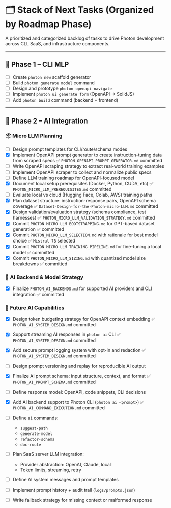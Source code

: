 # 🗂️ Stack of Next Tasks (Organized by Roadmap Phase)

A prioritized and categorized backlog of tasks to drive Photon development across CLI, SaaS, and infrastructure components.

---

## 🚧 Phase 1 – CLI MLP

- [ ] Create `photon new` scaffold generator
- [ ] Build `photon generate model` command
- [ ] Design and prototype `photon openapi navigate`
- [ ] Implement `photon ui generate form` (OpenAPI → SolidJS)
- [ ] Add `photon build` command (backend + frontend)

---

## 🧠 Phase 2 – AI Integration

### 📦 Micro LLM Planning
- [ ] Design prompt templates for CLI/route/schema modes
- [x] Implement OpenAPI prompt generator to create instruction-tuning data from scraped specs ✅ `PHOTON_OPENAPI_PROMPT_GENERATOR.md` committed
- [ ] Write OpenAPI scraping strategy to extract real-world training examples
- [ ] Implement OpenAPI scraper to collect and normalize public specs
- [ ] Define LLM training roadmap for OpenAPI-focused model
- [x] Document local setup prerequisites (Docker, Python, CUDA, etc) ✅ `PHOTON_MICRO_LLM_PREREQUISITES.md` committed
- [ ] Evaluate local vs cloud (Hugging Face, Colab, AWS) training paths
- [x] Plan dataset structure: instruction-response pairs, OpenAPI schema coverage ✅ `Dataset-Design-for-the-Photon-micro-LLM.md` committed
- [x] Design validation/evaluation strategy (schema compliance, test harnesses) ✅ `PHOTON_MICRO_LLM_VALIDATION_STRATEGY.md` committed
- [x] Commit `PHOTON_MICRO_LLM_BOOTSTRAPPING.md` for GPT-based dataset generation ✅ committed
- [x] Commit `PHOTON_MICRO_LLM_SELECTION.md` with rationale for best model choice ✅ `Mistral 7B` selected
- [x] Commit `PHOTON_MICRO_LLM_TRAINING_PIPELINE.md` for fine-tuning a local model ✅ committed
- [x] Commit `PHOTON_MICRO_LLM_SIZING.md` with quantized model size breakdowns ✅ committed

### 🔌 AI Backend & Model Strategy
- [x] Finalize `PHOTON_AI_BACKENDS.md` for supported AI providers and CLI integration ✅ committed

### 🔐 Future AI Capabilities
- [x] Design token budgeting strategy for OpenAPI context embedding ✅ `PHOTON_AI_SYSTEM_DESIGN.md` committed
- [x] Support streaming AI responses in `photon ai` CLI ✅ `PHOTON_AI_SYSTEM_DESIGN.md` committed
- [x] Add secure prompt logging system with opt-in and redaction ✅ `PHOTON_AI_SYSTEM_DESIGN.md` committed
- [ ] Design prompt versioning and replay for reproducible AI output

- [x] Finalize AI prompt schema: input structure, context, and format ✅ `PHOTON_AI_PROMPT_SCHEMA.md` committed
- [ ] Define response model: OpenAPI, code snippets, CLI decisions
- [x] Add AI backend support to Photon CLI (`photon ai <prompt>`) ✅ `PHOTON_AI_COMMAND_EXECUTION.md` committed
- [ ] Define `ai` commands:
    - `suggest-path`
    - `generate-model`
    - `refactor-schema`
    - `doc-route`
- [ ] Plan SaaS server LLM integration:
    - Provider abstraction: OpenAI, Claude, local
    - Token limits, streaming, retry
- [ ] Define AI system messages and prompt templates
- [ ] Implement prompt history + audit trail (`logs/prompts.json`)
- [ ] Write fallback strategy for missing context or malformed response
